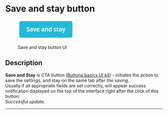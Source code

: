 # Save and stay button

<figure><img src="../../../.gitbook/assets/image (1).png" alt=""><figcaption><p>Save and stay button UI</p></figcaption></figure>

## Description

**Save and Stay** is CTA button ([Buttons basics UI kit](https://build.prestashop-project.org/prestashop-ui-kit/?path=/story/buttons--basics)) - initiates the action to save the settings, and stay on the same tab after the saving. \
Usually if all appropriate fields are set correctly, will appear success notification displayed on the top of the interface right after the click of this button:\
_Successful update._

****
